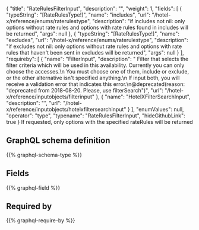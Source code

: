 {
  "title": "RateRulesFilterInput",
  "description": "",
  "weight": 1,
  "fields": [
    {
      "typeString": "[RateRulesType!]",
      "name": "includes",
      "url": "/hotel-x/reference/enums/raterulestype",
      "description": "if includes not nil: only options without rate rules and options with rate rules found in includes will be returned",
      "args": null
    },
    {
      "typeString": "[RateRulesType!]",
      "name": "excludes",
      "url": "/hotel-x/reference/enums/raterulestype",
      "description": "if excludes not nil: only options without rate rules and options with rate rules that haven't been sent in excludes will be returned",
      "args": null
    }
  ],
  "requireby": [
    {
      "name": "FilterInput",
      "description": " Filter that selects the filter criteria which will be used in this availability. Currently you can only choose the accesses.\n You must choose one of them, include or exclude, or the other alternative isn't specified anything.\n If input both, you will receive a validation error that indicates this error.\n@deprecated(reason: \"deprecated from 2018-08-20. Please, use filterSearch\")",
      "url": "/hotel-x/reference/inputobjects/filterinput"
    },
    {
      "name": "HotelXFilterSearchInput",
      "description": "",
      "url": "/hotel-x/reference/inputobjects/hotelxfiltersearchinput"
    }
  ],
  "enumValues": null,
  "operator": "type",
  "typename": "RateRulesFilterInput",
  "hideGithubLink": true
}
If requested, only options with the specified rateRules will be returned
## GraphQL schema definition

{{% graphql-schema-type %}}

## Fields

{{% graphql-field %}}

## Required by

{{% graphql-require-by %}}
